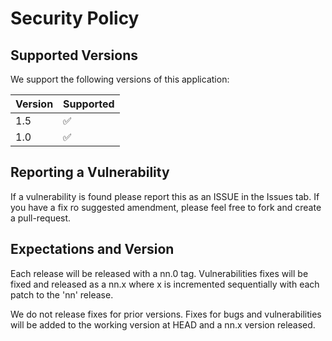 # Security Policy

## Supported Versions

We support the following versions of this application:

| Version | Supported          |
| ------- | ------------------ |
| 1.5     | :white_check_mark: |
| 1.0     | :white_check_mark: |


## Reporting a Vulnerability

If a vulnerability is found please report this as an ISSUE in the 
Issues tab. If you have a fix ro suggested amendment, please feel free 
to fork and create a pull-request.  


## Expectations and Version

Each release will be released with a nn.0 tag. Vulnerabilities fixes 
will be fixed and released as a nn.x where x is incremented 
sequentially with each patch to the 'nn' release.  

We do not release fixes for prior versions. Fixes for bugs and 
vulnerabilities will be added to the working version at HEAD and a nn.x 
version released.  
